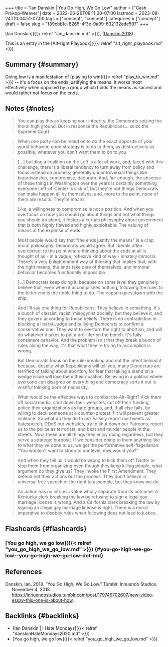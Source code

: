 +++
title = "Ian Danskin | You Go High, We Go Low"
author = ["Cash Prokop-Weaver"]
date = 2022-06-26T08:11:00-07:00
lastmod = 2023-09-24T10:04:51-07:00
tags = ["concept", "concept"]
categories = ["concept"]
draft = false
slug = "f39cbb1c-8265-4f3e-9a99-632132ade597"
+++

[Ian Danskin]({{< relref "ian_danskin.md" >}}), (<a href="#citeproc_bib_item_1">Danskin 2018</a>)

This is an entry in the [Alt-right Playbook]({{< relref "alt_right_playbook.md" >}}).


## Summary {#summary}

Going low is a manifestation of [playing to win]({{< relref "play_to_win.md" >}}) -- it's a focus on the ends justifying the means. It works most effectively when opposed by a group which holds the means as sacred and would rather not focus on the ends.


## Notes {#notes}

> You can play this as keeping your integrity, the Democrats seizing the moral high ground. But in response the Republicans… seize the Supreme Court.

<!--quoteend-->

> When one party can be relied on to do the exact opposite of your worst behavior, good strategy is to do to them, as destructively as possible, whatever you don't want them to do to you.

<!--quoteend-->

> [...] building a coalition on the Left is a lot of work, and, faced with this challenge, there is a liberal tendency to turn away from policy and focus instead on process; generally uncontroversial things like bipartisanship, compromise, decorum. And, fair enough, the absence of these things in Washington over the years is certainly something everyone Left-of-Center is sick of, but they're not things Democrats can make happen all by themselves, and, more to the point, none of them are results. They're means.
>
> Like, a willingness to compromise is not a position. And when you overfocus on how you should go about things and not what things you should go about, it fosters a certain philosophy about government that is both highly flawed and highly exploitable: The valuing of means at the expense of ends.
>
> Most people would say that "the ends justify the means" is a crap moral philosophy. Democrats would agree. But liberals often overcorrect to the point where thinking about the ends at all is thought of as - in a vague, reflexive kind of way - innately immoral. There's a very Enlightenment way of thinking that implies that, with the right means, the ends take care of themselves, and immoral behavior becomes functionally impossible.

<!--quoteend-->

> [...] Democrats keep doing it, because on some level they genuinely believe that, even when it accomplishes nothing, following the rules to the bitter end is the noble thing to do. The captain goes down with the ship.

<!--quoteend-->

> And I'll say one thing for Republicans: They believe in something. It's a bunch of classist, racist, misogynist doolally, but they believe it, and they govern according to those beliefs. There is no contradiction in blocking a liberal Judge and bullying Democrats to confirm a conservative one: They want to overturn the right to abortion, and will do whatever it takes to put a pro-lifer on the bench. It's fully consistent behavior. And the problem isn't that they break a bunch of rules along the way, it's that what they're trying to accomplish is wrong.
>
> But Democrats focus on the rule-breaking and not the intent behind it because, despite what Republicans will tell you, many Democrats are terrified of talking about abortion, for fear that taking a stand on a wedge issue will lose them their coalition. Believing in a politics where everyone can disagree on everything and democracy sorts it out is wishful thinking born of necessity.

<!--quoteend-->

> What would be the effective ways to combat the Alt-Right? Kick them off social media, shut down their websites, cut off their funding, police their organizations as hate groups, and, if all else fails, be willing to deck someone at a counter-protest if it will prevent greater violence. So what do they do to us? Falsely report our tweets as hatespeech, DDoS our websites, try to shut down our Patreons, report us to the police as terrorists, and beat and murder people in the streets. Now, these are all things they enjoy doing regardless, but they serve a strategic purpose. If we consider doing to them anything like to what they've done to us, we get the performative self-flagellation: "You wouldn't want to stoop to our level, now would you?"
>
> And when they tell us it would be wrong to kick them off Twitter or stop them from organizing even though they keep killing people, what argument do they give us? They invoke the First Amendment. They defend not their actions but the process. They don't believe in universal free speech or the right to assemble, but they know we do.

<!--quoteend-->

> An action has no intrinsic value wholly separate from its outcome. A Kentucky clerk breaking the law by refusing to sign a legal gay marriage license is wrong. And a California clerk breaking the law by signing an illegal gay marriage license is right. There is a moral imperative to disobey rules when following does not lead to justice.


## Flashcards {#flashcards}


### [You go high, we go low]({{< relref "you_go_high_we_go_low.md" >}}) {#you-go-high-we-go-low--you-go-high-we-go-low-dot-md}

## References

<style>.csl-entry{text-indent: -1.5em; margin-left: 1.5em;}</style><div class="csl-bib-body">
  <div class="csl-entry"><a id="citeproc_bib_item_1"></a>Danskin, Ian. 2018. “You Go High, We Go Low.” Tumblr. Innuendo Studios. November 4, 2018. <a href="https://innuendostudios.tumblr.com/post/179749702607/new-video-essay-this-one-is-about-how">https://innuendostudios.tumblr.com/post/179749702607/new-video-essay-this-one-is-about-how</a>.</div>
</div>


## Backlinks {#backlinks}

-   [Ian Danskin | I Hate Mondays]({{< relref "danskinHateMondays2020.md" >}})
-   [You go high, we go low]({{< relref "you_go_high_we_go_low.md" >}})
